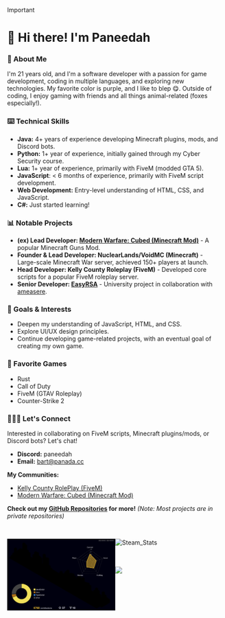> [!IMPORTANT]
>
> # 🚀 Hi there! I'm Paneedah
> 
> ### 💬 About Me
> I'm 21 years old, and I'm a software developer with a passion for game development, coding in multiple languages, and exploring new technologies. My favorite color is purple, and I like to blep 😋. Outside of coding, I enjoy gaming with friends and all things animal-related (foxes especially!).
>
> ### ⌨️ Technical Skills
> * **Java:** 4+ years of experience developing Minecraft plugins, mods, and Discord bots.
> * **Python:** 1+ year of experience, initially gained through my Cyber Security course.
> * **Lua:** 1+ year of experience, primarily with FiveM (modded GTA 5).
> * **JavaScript**: < 6 months of experience, primarily with FiveM script development.
> * **Web Development:** Entry-level understanding of HTML, CSS, and JavaScript.
> * **C#:** Just started learning!
>
> ### 📊 Notable Projects
> * **(ex) Lead Developer: [Modern Warfare: Cubed (Minecraft Mod)](https://github.com/Cubed-Development/Modern-Warfare-Cubed)** - A popular Minecraft Guns Mod.
> * **Founder & Lead Developer: NuclearLands/VoidMC (Minecraft)** - Large-scale Minecraft War server, achieved 150+ players at launch.
> * **Head Developer: Kelly County Roleplay (FiveM)** - Developed core scripts for a popular FiveM roleplay server.
> * **Senior Developer: [EasyRSA](https://github.com/ameasere/EasyRSA)** - University project in collaboration with [ameasere](https://github.com/ameasere).
>
> ### 📌 Goals & Interests
> * Deepen my understanding of JavaScript, HTML, and CSS.
> * Explore UI/UX design principles.
> * Continue developing game-related projects, with an eventual goal of creating my own game. 
>
> ### 👾 Favorite Games
> * Rust
> * Call of Duty
> * FiveM (GTAV Roleplay)
> * Counter-Strike 2
>
> ### 🧑🏻‍💻 Let's Connect
> Interested in collaborating on FiveM scripts, Minecraft plugins/mods, or Discord bots? Let's chat!
>
> * **Discord:** paneedah
> * **Email:** bart@panada.cc
>
> **My Communities:**
> * [Kelly County RolePlay (FiveM)](https://discord.gg/RXpVfmKXsK)
> * [Modern Warfare: Cubed (Minecraft Mod)](https://discord.gg/FxmrYg2eny) 
> 
> **Check out my [GitHub Repositories](https://github.com/Paneedah?tab=repositories) for more!** *(Note: Most projects are in private repositories)*

<br>
<div>
  <img src="https://raw.githubusercontent.com/Paneedah/Paneedah/414e9741a1c9a07f257855ebeee53fc4d248e22a/profile-3d-contrib/profile-night-rainbow.svg" alt="Commit_Stats" style="float: left;  width: 50%; max-height: 35%">
  <img src="https://steam-stat.vercel.app/api?profileName=Paneedah" alt="Steam_Stats" style="float: left; width: 47%; max-height: 35%">
  
  <br><br><br>
  
  <img src="https://github-profile-trophy.vercel.app/?username=paneedah&theme=nord&column=7">
</div>
